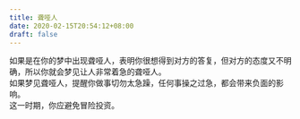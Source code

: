 ```yaml
---
title: 聋哑人
date: 2020-02-15T20:54:12+08:00
draft: false
---
```


如果是在你的梦中出现聋哑人，表明你很想得到对方的答复，但对方的态度又不明确，所以你就会梦见让人非常着急的聋哑人。<br>
如果梦见聋哑人，提醒你做事切勿太急躁，任何事操之过急，都会带来负面的影响。<br>
这一时期，你应避免冒险投资。<br>
